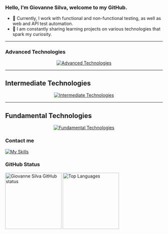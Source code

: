 ### Hello, I’m Giovanne Silva, welcome to my GitHub.


- 🔭 Currently, I work with functional and non-functional testing, as well as web and API test automation.
- 🌱 I am constantly sharing learning projects on various technologies that spark my curiosity.

---

### Advanced Technologies
<p align="center">
  <a href="https://skillicons.dev">
    <img src="https://skillicons.dev/icons?i=js,html,css,java,spring,selenium,cypress,postman,postgres,gherkin,gitlab,github,git" alt="Advanced Technologies">
  </a>
</p>

---

## Intermediate Technologies
<p align="center">
  <a href="https://skillicons.dev">
    <img src="https://skillicons.dev/icons?i=npm,mysql,maven,jenkins,figma,elasticsearch,azure,vscode,idea,windows,linux,bash" alt="Intermediate Technologies">
  </a>
</p>

---

## Fundamental Technologies
<p align="center">
  <a href="https://skillicons.dev">
    <img src="https://skillicons.dev/icons?i=ts,openshift,kubernetes,jquery,heroku,grafana,eclipse,docker" alt="Fundamental Technologies">
  </a>
</p>

### Contact me
[![My Skills](https://skillicons.dev/icons?i=linkedin)](https://www.linkedin.com/in/giovanne-silva-3b91aa197/)
  
  
  ### GitHub Status
  
<div>
  <img height="180em" src="https://github-readme-stats.vercel.app/api?username=GiovanneSilva&theme=dracula" style="max-width: 100%;" alt="Giovanne Silva GitHub status">
  <img height="180em" src="https://github-readme-stats.vercel.app/api/top-langs/?username=GiovanneSilva&&layout=compact&langs_count=7&theme=dracula" style="max-width: 100%;" alt="Top Languages">
</div>
